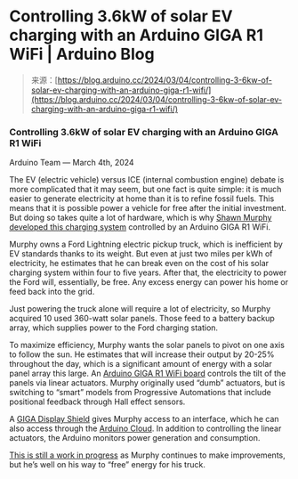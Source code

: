 <!--yml
category: 未分类
date: 2024-05-27 14:47:39
-->

# Controlling 3.6kW of solar EV charging with an Arduino GIGA R1 WiFi | Arduino Blog

> 来源：[https://blog.arduino.cc/2024/03/04/controlling-3-6kw-of-solar-ev-charging-with-an-arduino-giga-r1-wifi/](https://blog.arduino.cc/2024/03/04/controlling-3-6kw-of-solar-ev-charging-with-an-arduino-giga-r1-wifi/)

### Controlling 3.6kW of solar EV charging with an Arduino GIGA R1 WiFi

Arduino Team — March 4th, 2024

The EV (electric vehicle) versus ICE (internal combustion engine) debate is more complicated that it may seem, but one fact is quite simple: it is much easier to generate electricity at home than it is to refine fossil fuels. This means that it is possible power a vehicle for free after the initial investment. But doing so takes quite a lot of hardware, which is why [Shawn Murphy developed this charging system](https://www.hackster.io/racingtogreen/solar-powered-ev-charging-with-agrivoltaics-0973c0) controlled by an Arduino GIGA R1 WiFi.

Murphy owns a Ford Lightning electric pickup truck, which is inefficient by EV standards thanks to its weight. But even at just two miles per kWh of electricity, he estimates that he can break even on the cost of his solar charging system within four to five years. After that, the electricity to power the Ford will, essentially, be free. Any excess energy can power his home or feed back into the grid.

Just powering the truck alone will require a lot of electricity, so Murphy acquired 10 used 360-watt solar panels. Those feed to a battery backup array, which supplies power to the Ford charging station. 

To maximize efficiency, Murphy wants the solar panels to pivot on one axis to follow the sun. He estimates that will increase their output by 20-25% throughout the day, which is a significant amount of energy with a solar panel array this large. An [Arduino GIGA R1 WiFi board](https://store.arduino.cc/products/giga-r1-wifi) controls the tilt of the panels via linear actuators. Murphy originally used “dumb” actuators, but is switching to “smart” models from Progressive Automations that include positional feedback through Hall effect sensors.

A [GIGA Display Shield](https://store.arduino.cc/products/giga-display-shield) gives Murphy access to an interface, which he can also access through the [Arduino Cloud](https://cloud.arduino.cc). In addition to controlling the linear actuators, the Arduino monitors power generation and consumption.

[This is still a work in progress](https://www.hackster.io/racingtogreen/solar-powered-ev-charging-with-agrivoltaics-0973c0) as Murphy continues to make improvements, but he’s well on his way to “free” energy for his truck.